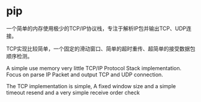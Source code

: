 # pip

一个简单的内存使用极少的TCP/IP协议栈，专注于解析IP包并输出TCP、UDP连接。

TCP实现比较简单，一个固定的滑动窗口、简单的超时重传、超简单的接受数据包顺序检测。


A simple use memory very little TCP/IP Protocol Stack implementation. Focus on parse IP Packet and output TCP and UDP connection.

The TCP implementation is simple, A fixed window size and a simple timeout resend and a very simple receive order check